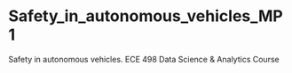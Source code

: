 # Safety_in_autonomous_vehicles_MP1
Safety in autonomous vehicles. ECE 498 Data Science &amp; Analytics Course
